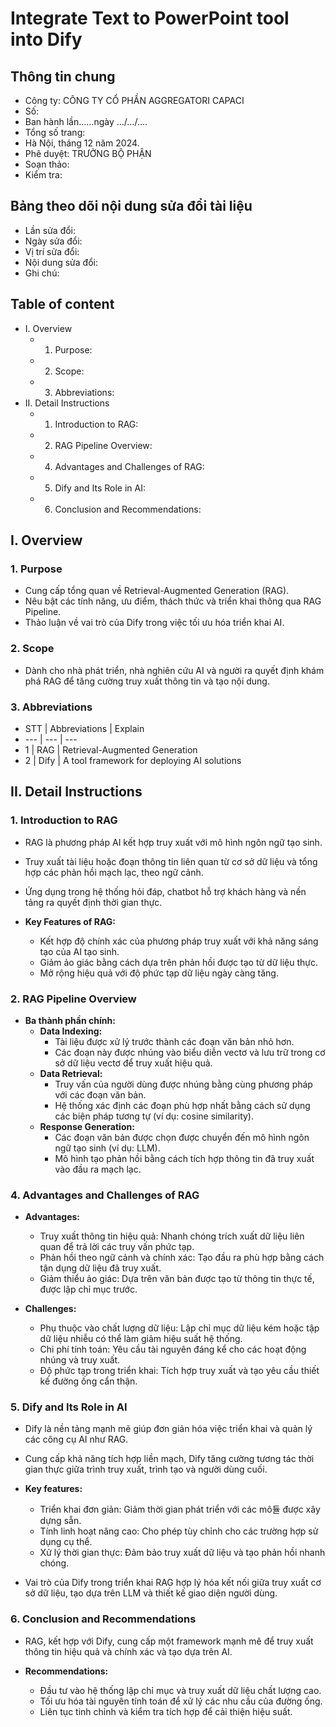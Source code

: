 # Integrate Text to PowerPoint tool into Dify

## Thông tin chung
- Công ty: CÔNG TY CỔ PHẦN AGGREGATORI CAPACI
- Số: 
- Ban hành lần……ngày …/…/….
- Tổng số trang: 
- Hà Nội, tháng 12 năm 2024.
- Phê duyệt: TRƯỞNG BỘ PHẬN
- Soạn thảo: 
- Kiểm tra: 

## Bảng theo dõi nội dung sửa đổi tài liệu
- Lần sửa đổi:
- Ngày sửa đổi:
- Vị trí sửa đổi:
- Nội dung sửa đổi:
- Ghi chú:

## Table of content
- I. Overview
  - 1. Purpose:
  - 2. Scope:
  - 3. Abbreviations:
- II. Detail Instructions
  - 1. Introduction to RAG:
  - 2. RAG Pipeline Overview:
  - 4. Advantages and Challenges of RAG:
  - 5. Dify and Its Role in AI:
  - 6. Conclusion and Recommendations:


## I. Overview
### 1. Purpose
- Cung cấp tổng quan về Retrieval-Augmented Generation (RAG).
- Nêu bật các tính năng, ưu điểm, thách thức và triển khai thông qua RAG Pipeline.
- Thảo luận về vai trò của Dify trong việc tối ưu hóa triển khai AI.

### 2. Scope
- Dành cho nhà phát triển, nhà nghiên cứu AI và người ra quyết định khám phá RAG để tăng cường truy xuất thông tin và tạo nội dung.

### 3. Abbreviations
- STT | Abbreviations | Explain
- --- | --- | ---
- 1 | RAG | Retrieval-Augmented Generation
- 2 | Dify | A tool framework for deploying AI solutions


## II. Detail Instructions
### 1. Introduction to RAG
- RAG là phương pháp AI kết hợp truy xuất với mô hình ngôn ngữ tạo sinh.
- Truy xuất tài liệu hoặc đoạn thông tin liên quan từ cơ sở dữ liệu và tổng hợp các phản hồi mạch lạc, theo ngữ cảnh.
- Ứng dụng trong hệ thống hỏi đáp, chatbot hỗ trợ khách hàng và nền tảng ra quyết định thời gian thực.

- **Key Features of RAG:**
  - Kết hợp độ chính xác của phương pháp truy xuất với khả năng sáng tạo của AI tạo sinh.
  - Giảm ảo giác bằng cách dựa trên phản hồi được tạo từ dữ liệu thực.
  - Mở rộng hiệu quả với độ phức tạp dữ liệu ngày càng tăng.

### 2. RAG Pipeline Overview
- **Ba thành phần chính:**
  - **Data Indexing:**
    - Tài liệu được xử lý trước thành các đoạn văn bản nhỏ hơn.
    - Các đoạn này được nhúng vào biểu diễn vectơ và lưu trữ trong cơ sở dữ liệu vectơ để truy xuất hiệu quả.
  - **Data Retrieval:**
    - Truy vấn của người dùng được nhúng bằng cùng phương pháp với các đoạn văn bản.
    - Hệ thống xác định các đoạn phù hợp nhất bằng cách sử dụng các biện pháp tương tự (ví dụ: cosine similarity).
  - **Response Generation:**
    - Các đoạn văn bản được chọn được chuyển đến mô hình ngôn ngữ tạo sinh (ví dụ: LLM).
    - Mô hình tạo phản hồi bằng cách tích hợp thông tin đã truy xuất vào đầu ra mạch lạc.

### 4. Advantages and Challenges of RAG
- **Advantages:**
  - Truy xuất thông tin hiệu quả: Nhanh chóng trích xuất dữ liệu liên quan để trả lời các truy vấn phức tạp.
  - Phản hồi theo ngữ cảnh và chính xác: Tạo đầu ra phù hợp bằng cách tận dụng dữ liệu đã truy xuất.
  - Giảm thiểu ảo giác: Dựa trên văn bản được tạo từ thông tin thực tế, được lập chỉ mục trước.

- **Challenges:**
  - Phụ thuộc vào chất lượng dữ liệu: Lập chỉ mục dữ liệu kém hoặc tập dữ liệu nhiễu có thể làm giảm hiệu suất hệ thống.
  - Chi phí tính toán: Yêu cầu tài nguyên đáng kể cho các hoạt động nhúng và truy xuất.
  - Độ phức tạp trong triển khai: Tích hợp truy xuất và tạo yêu cầu thiết kế đường ống cẩn thận.

### 5. Dify and Its Role in AI
- Dify là nền tảng mạnh mẽ giúp đơn giản hóa việc triển khai và quản lý các công cụ AI như RAG.
- Cung cấp khả năng tích hợp liền mạch, Dify tăng cường tương tác thời gian thực giữa trình truy xuất, trình tạo và người dùng cuối.

- **Key features:**
  - Triển khai đơn giản: Giảm thời gian phát triển với các mô듈 được xây dựng sẵn.
  - Tính linh hoạt nâng cao: Cho phép tùy chỉnh cho các trường hợp sử dụng cụ thể.
  - Xử lý thời gian thực: Đảm bảo truy xuất dữ liệu và tạo phản hồi nhanh chóng.
- Vai trò của Dify trong triển khai RAG hợp lý hóa kết nối giữa truy xuất cơ sở dữ liệu, tạo dựa trên LLM và thiết kế giao diện người dùng.

### 6. Conclusion and Recommendations
- RAG, kết hợp với Dify, cung cấp một framework mạnh mẽ để truy xuất thông tin hiệu quả và chính xác và tạo dựa trên AI.

- **Recommendations:**
  - Đầu tư vào hệ thống lập chỉ mục và truy xuất dữ liệu chất lượng cao.
  - Tối ưu hóa tài nguyên tính toán để xử lý các nhu cầu của đường ống.
  - Liên tục tinh chỉnh và kiểm tra tích hợp để cải thiện hiệu suất.